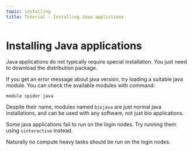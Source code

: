 ```yaml
---
topic: installing
title: Tutorial - Installing Java applictions
---
```


# Installing Java applications

Java applications do not typically require special installation. You just need
to download the distribution package.

If you get an error message about java version, try loading a suitable java 
module. You can check the available modules with command:
```text
module spider java
```
Despite their name, modules named `biojava` are just normal java installations,
and can be used with any software, not just bio applications.

Some java applications fail to run on the login nodes. Try running them using
`sinteractive` instead. 

Naturally no compute heavy tasks should be run on the login nodes.

